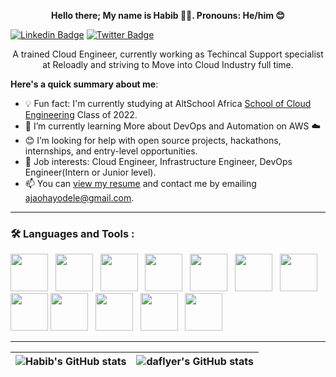 <p align="center">  <strong> Hello there; My name is Habib 👋🏾.  Pronouns: He/him 😊 </strong> </p>

[![Linkedin Badge](https://img.shields.io/badge/-iambolajiayo-blue?style=for-the-badge&logo=Linkedin&logoColor=white&link=https://www.linkedin.com/in/ajao-habib-ayodele/)](https://www.linkedin.com/in/ajao-habib-ayodele/) [![Twitter Badge](https://img.shields.io/badge/-@ayodaflyer-1ca0f1?style=for-the-badge&logo=twitter&logoColor=white&link=https://twitter.com/ayodaflyer)](https://twitter.com/ayodaflyer)

<p align="center"> A trained Cloud Engineer, currently working as Techincal Support specialist at Reloadly and striving to Move into Cloud Industry full time. </p>

**Here's a quick summary about me**:

- 💡 Fun fact: I'm currently studying at AltSchool Africa [School of Cloud Engineering](https://altschoolafrica.com/schools/engineering) Class of 2022.
- 🌱 I’m currently learning More about DevOps and Automation on AWS :cloud:
- 😊 I’m looking for help with open source projects, hackathons, internships, and entry-level opportunities.
- 💼 Job interests: Cloud Engineer, Infrastructure Engineer, DevOps Engineer(Intern or Junior level).
- 📫 You can [view my resume](#) and contact me by emailing ajaohayodele@gmail.com.

---

### :hammer_and_wrench: Languages and Tools :
<div>
<img src="https://cdn.jsdelivr.net/gh/devicons/devicon/icons/linux/linux-original.svg" width="60" height="60"/>&nbsp;&nbsp;
<img src="https://cdn.jsdelivr.net/gh/devicons/devicon/icons/amazonwebservices/amazonwebservices-original-wordmark.svg" width="60" height="60"/>&nbsp;&nbsp;
<img src="https://cdn.jsdelivr.net/gh/devicons/devicon/icons/azure/azure-original-wordmark.svg" width="60" height="60"/>&nbsp;&nbsp;
<img src="https://cdn.jsdelivr.net/gh/devicons/devicon/icons/docker/docker-original-wordmark.svg" width="60" height="60"/>&nbsp;&nbsp;
<img src="https://cdn.jsdelivr.net/gh/devicons/devicon/icons/kubernetes/kubernetes-plain-wordmark.svg" width="60" height="60"/>&nbsp;&nbsp;
<img src="https://cdn.jsdelivr.net/gh/devicons/devicon/icons/nodejs/nodejs-original-wordmark.svg" width="60" height="60"/>&nbsp;&nbsp;
<img src="https://cdn.jsdelivr.net/gh/devicons/devicon/icons/jenkins/jenkins-original.svg" width="60" height="60"/>
<img src="https://cdn.jsdelivr.net/gh/devicons/devicon/icons/terraform/terraform-original-wordmark.svg" width="60" height="60"/>
<img src="https://cdn.jsdelivr.net/gh/devicons/devicon/icons/react/react-original-wordmark.svg" width="60" height="60"/>&nbsp;&nbsp;
<img src="https://cdn.jsdelivr.net/gh/devicons/devicon/icons/ansible/ansible-original-wordmark.svg" width="60" height="60"/>&nbsp;&nbsp;
<img src="https://cdn.jsdelivr.net/gh/devicons/devicon/icons/git/git-original-wordmark.svg" width="60" height="60"/>&nbsp;&nbsp;
<img src="https://cdn.jsdelivr.net/gh/devicons/devicon/icons/postgresql/postgresql-original-wordmark.svg" width="60" height="60"/>&nbsp;&nbsp;
</div>

---

| <img align="center" src="https://github-readme-stats.vercel.app/api?username=daflyer&show_icons=true&include_all_commits=true&hide_border=true" alt="Habib's GitHub stats" /> | <img align="center" src="https://github-readme-stats.vercel.app/api/top-langs/?username=daflyer&langs_count=8&layout=compact&hide_border=true" alt="daflyer's GitHub stats" /> |
| ------------- | ------------- |
